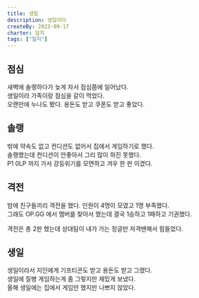 ```yaml
---
title: 생일
description: 생일이다
createBy: 2023-09-17
charter: 일지
tags: ["일지"]
---
```


## 점심

새벽에 솔랭하다가 늦게 자서 점심쯤에 일어났다.  
생일이라 가족이랑 점심을 같이 먹었다.  
오랜만에 누나도 봤다. 용돈도 받고 쿠폰도 받고 좋았다.

## 솔랭

밖에 약속도 없고 컨디션도 없어서 집에서 게임하기로 했다.  
솔랭했는데 컨디션이 안좋아서 그리 많이 하진 못했다.  
P1 0LP 까지 가서 강등위기를 모면하고 겨우 한 판 이겼다.

## 격전

밤에 친구들끼리 격전을 했다. 인원이 4명이 모였고 1명 부족했다.  
그래도 OP.GG 에서 멤버를 찾아서 했는데 결국 1승하고 1패하고 기권했다.

격전은 총 2판 했는데 상대팀이 내가 가는 정글만 저격밴해서 힘들었다.

## 생일

생일이라서 지인에게 기프티콘도 받고 용돈도 받고 그랬다.  
생일에 질병 게임하는게 좀 그렇지만 재밌게 보냈다.  
올해 생일에는 집에서 게임만 했지만 나쁘지 않았다.

